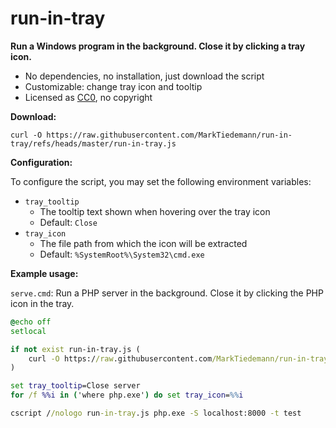 # run-in-tray

**Run a Windows program in the background. Close it by clicking a tray icon.**

- No dependencies, no installation, just download the script
- Customizable: change tray icon and tooltip
- Licensed as [CC0](https://creativecommons.org/publicdomain/zero/1.0/), no copyright

**Download:**

```
curl -O https://raw.githubusercontent.com/MarkTiedemann/run-in-tray/refs/heads/master/run-in-tray.js
```

**Configuration:**

To configure the script, you may set the following environment variables:

- `tray_tooltip`
	- The tooltip text shown when hovering over the tray icon
	- Default: `Close`
- `tray_icon`
	- The file path from which the icon will be extracted
	- Default: `%SystemRoot%\System32\cmd.exe`

**Example usage:**

`serve.cmd`: Run a PHP server in the background. Close it by clicking the PHP icon in the tray.

```bat
@echo off
setlocal

if not exist run-in-tray.js (
	curl -O https://raw.githubusercontent.com/MarkTiedemann/run-in-tray/refs/heads/master/run-in-tray.js
)

set tray_tooltip=Close server
for /f %%i in ('where php.exe') do set tray_icon=%%i

cscript //nologo run-in-tray.js php.exe -S localhost:8000 -t test
```
